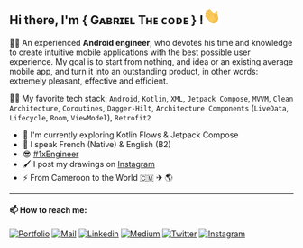 <h2>Hi there, I'm { Gᴀʙʀɪᴇʟ Tʜᴇ ᴄᴏᴅᴇ } !<img src="https://github.com/gabriel-TheCode/gabriel-TheCode/blob/master/gifs/Hi.gif" width="30px" height="30px"></h2>

👨‍💻 An experienced <b>Android engineer</b>, who devotes his time and knowledge to create intuitive mobile applications with the best possible user experience. My goal is to start from nothing, and idea or an existing average mobile app, and turn it into an outstanding product, in other words: extremely pleasant, effective and efficient.

🥷🏽  My favorite tech stack: `Android`, `Kotlin`, `XML`, `Jetpack Compose`, `MVVM`, `Clean Architecture`, `Coroutines`, `Dagger-Hilt`, `Architecture Components` (`LiveData`, `Lifecycle`, `Room`, `ViewModel`), `Retrofit2`

- 🔭 I'm currently exploring Kotlin Flows & Jetpack Compose
- 💬 I speak French (Native) & English (B2)
- 😎 [#1xEngineer](https://1x.engineer/)
- 🖌️ I post my drawings on [Instagram](https://www.instagram.com/pencil_mood)
- ⚡ From Cameroon to the World 🇨🇲  ✈  🌎
  
---

#### 📫 How to reach me:

<!--<a href="https://www.linkedin.com/in/tekombo-gabriel/" target="_blank"><img src="https://img.shields.io/badge/LinkedIn-%230077B5.svg?&style=flat-square&logo=linkedin&logoColor=white" alt="LinkedIn"></a>
<a href="https://www.instagram.com/gabriel__the__code" target="_blank"><img src="https://img.shields.io/badge/Instagram-%23E4405F.svg?&style=flat-square&logo=instagram&logoColor=white" alt="Instagram"></a>
<a href="https://www.pinterest.com/gabriel_thecode/" target="_blank"><img src="https://img.shields.io/badge/Pinterest-%23BD081C.svg?&style=flat-square&logo=pinterest&logoColor=white" alt="Pinterest"></a>
<a href="https://medium.com/@gabriel_theCode" target="_blank"><img src="https://img.shields.io/badge/Medium-%230A0A0A.svg?&style=flat-square&logo=medium&logoColor=white" alt="Medium"></a>
<a href="https://twitter.com/gabriel_theCode" target="_blank"><img src="https://img.shields.io/badge/Twitter-%231DA1F2.svg?&style=flat-square&logo=twitter&logoColor=white" alt="Twitter"></a>-->


[![Portfolio](https://img.shields.io/badge/-Portfolio-black?style=for-the-badge&logo=google-chrome&logoColor=white)](https://gabrielthecode.com/)
[![Mail](https://img.shields.io/badge/-Say%20Hi!-black?style=for-the-badge&logo=gmail)](mailto:tekombo.gabriel@gmail.com)
[![Linkedin](https://img.shields.io/badge/-LinkedIn-black?style=for-the-badge&logo=Linkedin)](https://www.linkedin.com/in/tekombo-gabriel/)
[![Medium](https://img.shields.io/badge/-Medium-black?style=for-the-badge&logo=Medium)](https://medium.com/@gabriel_theCode)
[![Twitter](https://img.shields.io/badge/-Twitter-black?style=for-the-badge&logo=twitter)](https://twitter.com/gabriel_theCode)
[![Instagram](https://img.shields.io/badge/-Instagram-black?style=for-the-badge&logo=instagram)](https://www.instagram.com/gabriel__the__code)
